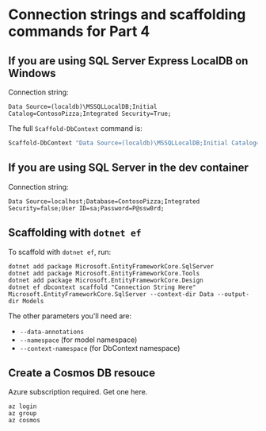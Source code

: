 # Connection strings and scaffolding commands for Part 4



## If you are using SQL Server Express LocalDB on Windows

Connection string:

```text
Data Source=(localdb)\MSSQLLocalDB;Initial Catalog=ContosoPizza;Integrated Security=True;
```

The full `Scaffold-DbContext` command is:

```powershell
Scaffold-DbContext "Data Source=(localdb)\MSSQLLocalDB;Initial Catalog=ContosoPizza;Integrated Security=True;" Microsoft.EntityFrameworkCore.SqlServer -ContextDir Data -OutputDir Models
```

## If you are using SQL Server in the dev container

Connection string:

```text
Data Source=localhost;Database=ContosoPizza;Integrated Security=false;User ID=sa;Password=P@ssw0rd;
```

## Scaffolding with `dotnet ef` 

To scaffold with `dotnet ef`, run:

```dotnet-cli
dotnet add package Microsoft.EntityFrameworkCore.SqlServer
dotnet add package Microsoft.EntityFrameworkCore.Tools
dotnet add package Microsoft.EntityFrameworkCore.Design
dotnet ef dbcontext scaffold "Connection String Here" Microsoft.EntityFrameworkCore.SqlServer --context-dir Data --output-dir Models
```

The other parameters you'll need are:

- `--data-annotations`
- `--namespace` (for model namespace)
- `--context-namespace` (for DbContext namespace)

## Create a Cosmos DB resouce

Azure subscription required. Get one here.

```az-cli
az login
az group 
az cosmos
```